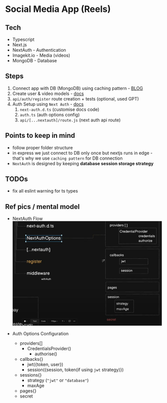 # Social Media App (Reels)

## Tech

- Typescript
- Next.js
- NextAuth - Authentication
- Imagekit.io - Media (videos)
- MongoDB - Database

## Steps

1. Connect app with DB (MongoDB) using caching pattern - [BLOG](https://medium.com/@turingvang/next-js-beginner-mongodb-crud-example-tutorial-db2afdb68e25)
2. Create user & video models - [docs](https://mongoosejs.com/docs/typescript/schemas.html#separate-document-interface-definition)
3. `api/auth/register` route creation + tests (optional, used GPT)
4. Auth Setup using `Next Auth` - [docs](https://next-auth.js.org/configuration/initialization)
   1. `next-auth.d.ts` (customise docs code)
   2. `auth.ts` (auth options config)
   3. `api/[...nextauth]/route.js` (next auth api route)

## Points to keep in mind

- follow proper folder structure
- in express we just connect to DB only once but nextjs runs in edge - that's why we use `caching pattern` for DB connection
- `NextAuth` is designed by keeping **database session storage strategy**

## TODOs

- fix all eslint warning for ts types

## Ref pics / mental model

- NextAuth Flow
    ![alt text](<public/next_auth_flow.png>)

- Auth Options Configuration
  - providers[]
    - CredentialsProvider()
      - authorise()
  - callbacks{}
    - jwt({token, user})
    - session({session, token(if using `jwt` strategy)})
  - sessions{}
    - strategy (`"jwt"` or `"database"`)
    - maxAge
  - pages{}
  - secret
